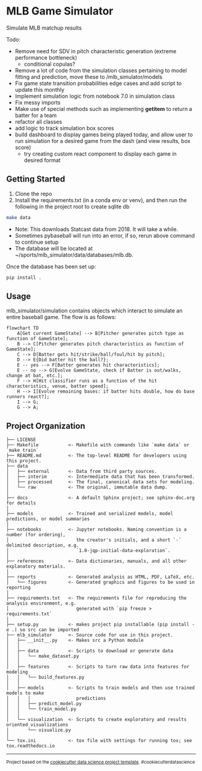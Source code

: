 MLB Game Simulator
==============================

Simulate MLB matchup results

Todo:
 - Remove need for SDV in pitch characteristic generation (extreme performance bottleneck)
     - conditional copulas?  
 - Remove a lot of code from the simulation classes pertaining to model fitting and prediction, move these to /mlb_simulator/models
 - Fix game state transition probabilities edge cases and add script to update this monthly
 - Implement simulation logic from notebook 7.0 in simulation class
 - Fix messy imports
 - Make use of special methods such as implementing __getitem__ to return a batter for a team
 - refactor all classes
 - add logic to track simulation box scores
 - build dashboard to display games being played today, and allow user to run simulation for a desired game from the dash (and view results, box score)
     - try creating custom react component to display each game in desired format

## Getting Started

1. Clone the repo
2. Install the requirements.txt (in a conda env or venv), and then run the following in the project root to create sqlite db
```sh
make data
```
* Note: This downloads Statcast data from 2018. It will take a while.
* Sometimes pybaseball will run into an error, if so, rerun above command to continue setup
* The database will be located at ~/sports/mlb_simulator/data/databases/mlb.db. 

Once the database has been set up:

```sh
pip install .
```

## Usage

mlb_simulator/simulation contains objects which interact to simulate an entire baseball 
game. The flow is as follows:

```mermaid
flowchart TD
    A[Get current GameState] --> B[Pitcher generates pitch type as function of GameState];
    B --> C[Pitcher generates pitch characteristics as function of GameState];
    C --> D[Batter gets hit/strike/ball/foul/hit by pitch];
    D --> E{Did batter hit the ball?};
    E -- yes --> F[Batter generates hit characteristics];
    E -- no --> G[Evolve GameState, check if Batter is out/walks, change at bat, etc.];
    F --> H[Hit classifier runs as a function of the hit characteristics, venue, batter speed];
    H --> I[Evolve remaining bases: if batter hits double, how do base runners react?];
    I --> G;
    G --> A;
```


Project Organization
------------

    ├── LICENSE
    ├── Makefile           <- Makefile with commands like `make data` or `make train`
    ├── README.md          <- The top-level README for developers using this project.
    ├── data
    │   ├── external       <- Data from third party sources.
    │   ├── interim        <- Intermediate data that has been transformed.
    │   ├── processed      <- The final, canonical data sets for modeling.
    │   └── raw            <- The original, immutable data dump.
    │
    ├── docs               <- A default Sphinx project; see sphinx-doc.org for details
    │
    ├── models             <- Trained and serialized models, model predictions, or model summaries
    │
    ├── notebooks          <- Jupyter notebooks. Naming convention is a number (for ordering),
    │                         the creator's initials, and a short `-` delimited description, e.g.
    │                         `1.0-jqp-initial-data-exploration`.
    │
    ├── references         <- Data dictionaries, manuals, and all other explanatory materials.
    │
    ├── reports            <- Generated analysis as HTML, PDF, LaTeX, etc.
    │   └── figures        <- Generated graphics and figures to be used in reporting
    │
    ├── requirements.txt   <- The requirements file for reproducing the analysis environment, e.g.
    │                         generated with `pip freeze > requirements.txt`
    │
    ├── setup.py           <- makes project pip installable (pip install -e .) so src can be imported
    ├── mlb_simulator      <- Source code for use in this project.
    │   ├── __init__.py    <- Makes src a Python module
    │   │
    │   ├── data           <- Scripts to download or generate data
    │   │   └── make_dataset.py
    │   │
    │   ├── features       <- Scripts to turn raw data into features for modeling
    │   │   └── build_features.py
    │   │
    │   ├── models         <- Scripts to train models and then use trained models to make
    │   │   │                 predictions
    │   │   ├── predict_model.py
    │   │   └── train_model.py
    │   │
    │   └── visualization  <- Scripts to create exploratory and results oriented visualizations
    │       └── visualize.py
    │
    └── tox.ini            <- tox file with settings for running tox; see tox.readthedocs.io


--------

<p><small>Project based on the <a target="_blank" href="https://drivendata.github.io/cookiecutter-data-science/">cookiecutter data science project template</a>. #cookiecutterdatascience</small></p>
